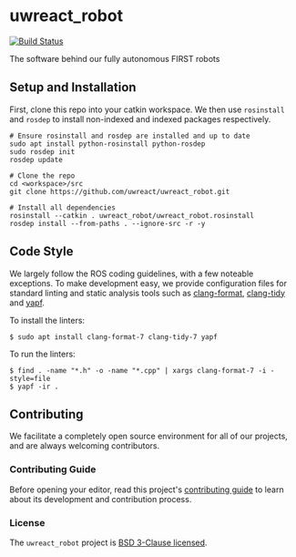 # uwreact_robot

[![Build Status](https://travis-ci.com/uwreact/uwreact_robot.svg?branch=master)](https://travis-ci.com/uwreact/uwreact_robot)

The software behind our fully autonomous FIRST robots

## Setup and Installation

First, clone this repo into your catkin workspace. We then use `rosinstall` and `rosdep` to install non-indexed and indexed packages respectively.

```
# Ensure rosinstall and rosdep are installed and up to date
sudo apt install python-rosinstall python-rosdep
sudo rosdep init
rosdep update

# Clone the repo
cd <workspace>/src
git clone https://github.com/uwreact/uwreact_robot.git

# Install all dependencies
rosinstall --catkin . uwreact_robot/uwreact_robot.rosinstall
rosdep install --from-paths . --ignore-src -r -y
```

## Code Style

We largely follow the ROS coding guidelines, with a few noteable exceptions. To make development easy, we provide configuration files for standard linting and static analysis tools such as [clang-format](https://clang.llvm.org/docs/ClangFormat.html), [clang-tidy](https://clang.llvm.org/extra/clang-tidy) and [yapf](https://github.com/google/yapf).

To install the linters:

```
$ sudo apt install clang-format-7 clang-tidy-7 yapf
```

To run the linters:

```
$ find . -name "*.h" -o -name "*.cpp" | xargs clang-format-7 -i -style=file
$ yapf -ir .
```

## Contributing

We facilitate a completely open source environment for all of our projects, and are always welcoming contributors.

### Contributing Guide

Before opening your editor, read this project's [contributing guide](CONTRIBUTING.md) to learn about its development and contribution process.

### License

The `uwreact_robot` project is [BSD 3-Clause licensed](LICENSE).
